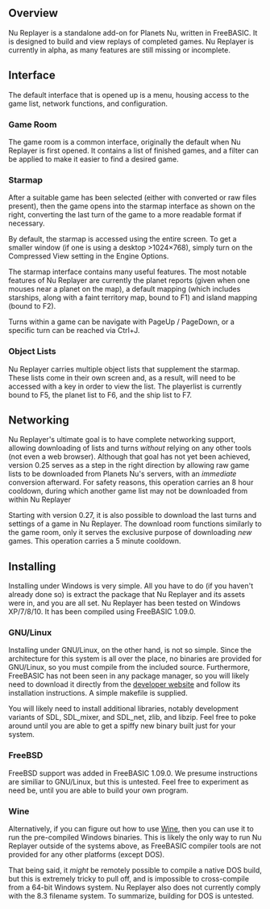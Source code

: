 ## Overview
Nu Replayer is a standalone add-on for Planets Nu, written in FreeBASIC. It is designed to build and view replays of completed games. Nu Replayer is currently in alpha, as many features are still missing or incomplete.

## Interface ##
The default interface that is opened up is a menu, housing access to the game list, network functions, and configuration.

### Game Room ###
The game room is a common interface, originally the default when Nu Replayer is first opened. It contains a list of finished games, and a filter can be applied to make it easier to find a desired game.

### Starmap ###
After a suitable game has been selected (either with converted or raw files present), then the game opens into the starmap interface as shown on the right, converting the last turn of the game to a more readable format if necessary.

By default, the starmap is accessed using the entire screen. To get a smaller window (if one is using a desktop &gt;1024&times;768), simply turn on the Compressed View setting in the Engine Options.

The starmap interface contains many useful features. The most notable features of Nu Replayer are currently the planet reports (given when one mouses near a planet on the map), a default mapping (which includes starships, along with a faint territory map, bound to F1) and island mapping (bound to F2).

Turns within a game can be navigate with PageUp / PageDown, or a specific turn can be reached via Ctrl+J.

### Object Lists ###
Nu Replayer carries multiple object lists that supplement the starmap. These lists come in their own screen and, as a result, will need to be accessed with a key in order to view the list. The playerlist is currently bound to F5, the planet list to F6, and the ship list to F7.

## Networking ##
Nu Replayer's ultimate goal is to have complete networking support, allowing downloading of lists and turns *without* relying on any other tools (not even a web browser). Although that goal has not yet been achieved, version 0.25 serves as a step in the right direction by allowing raw game lists to be downloaded from Planets Nu's servers, with an *immediate* conversion afterward. For safety reasons, this operation carries an 8 hour cooldown, during which another game list may not be downloaded from within Nu Replayer

Starting with version 0.27, it is also possible to download the last turns and settings of a game in Nu Replayer. The download room functions similarly to the game room, only it serves the exclusive purpose of downloading *new* games. This operation carries a 5 minute cooldown.

## Installing ##
Installing under Windows is very simple. All you have to do (if you haven't already done so) is extract the package that Nu Replayer and its assets were in, and you are all set. Nu Replayer has been tested on Windows XP/7/8/10. It has been compiled using FreeBASIC 1.09.0.

### GNU/Linux ###
Installing under GNU/Linux, on the other hand, is not so simple. Since the architecture for this system is all over the place, no binaries are provided for GNU/Linux, so you must compile from the included source. Furthermore, FreeBASIC has not been seen in any package manager, so you will likely need to download it directly from the <a href="http://www.freebasic.net">developer website</a> and follow its installation instructions. A simple makefile is supplied.

You will likely need to install additional libraries, notably development variants of SDL, SDL_mixer, and SDL_net, zlib, and libzip. Feel free to poke around until you are able to get a spiffy new binary built just for your system.

### FreeBSD ###
FreeBSD support was added in FreeBASIC 1.09.0. We presume instructions are similiar to GNU/Linux, but this is untested. Feel free to experiment as need be, until you are able to build your own program.

### Wine ###
Alternatively, if you can figure out how to use [Wine](http://www.winehq.org/), then you can use it to run the pre-compiled Windows binaries. This is likely the only way to run Nu Replayer outside of the systems above, as FreeBASIC compiler tools are not provided for any other platforms (except DOS).

That being said, it *might* be remotely possible to compile a native DOS build, but this is extremely tricky to pull off, and is impossible to cross-compile from a 64-bit Windows system. Nu Replayer also does not currently comply with the 8.3 filename system. To summarize, building for DOS is untested.
